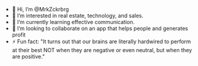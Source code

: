 - 👋 Hi, I’m @MrkZckrbrg
- 👀 I’m interested in real estate, technology, and sales.
- 🌱 I’m currently learning effective communication.
- 💞️ I’m looking to collaborate on an app that helps people and generates profit
- ⚡ Fun fact: "It turns out that our brains are literally hardwired to perform at their best NOT when they are negative or even neutral, but when they are positive."

<!---
MrkZckrbrg/MrkZckrbrg is a ✨ special ✨ repository because its `README.md` (this file) appears on your GitHub profile.
You can click the Preview link to take a look at your changes.
--->
